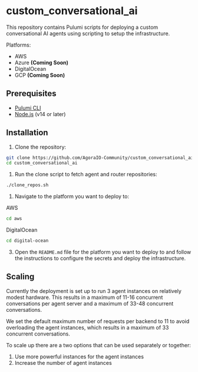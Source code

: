 # custom_conversational_ai

This repository contains Pulumi scripts for deploying a custom conversational AI agents using scripting to setup the infrastructure.

Platforms:

- AWS
- Azure **(Coming Soon)**
- DigitalOcean
- GCP **(Coming Soon)**

## Prerequisites

- [Pulumi CLI](https://www.pulumi.com/docs/get-started/install/)
- [Node.js](https://nodejs.org/) (v14 or later)

## Installation

1. Clone the repository:

```bash
git clone https://github.com/AgoraIO-Community/custom_conversational_ai
cd custom_conversational_ai
```

1. Run the clone script to fetch agent and router repositories:

```bash
./clone_repos.sh
```

1. Navigate to the platform you want to deploy to:

AWS

```bash
cd aws
```

DigitalOcean

```bash
cd digital-ocean
```

3. Open the `README.md` file for the platform you want to deploy to and follow the instructions to configure the secrets and deploy the infrastructure.

## Scaling

Currently the deployment is set up to run 3 agent instances on relatively modest hardware. This results in a maximum of 11-16 concurrent conversations per agent server and a maximum of 33-48 concurrent conversations.

We set the default maximum number of requests per backend to 11 to avoid overloading the agent instances, which results in a maximum of 33 concurrent conversations.

To scale up there are a two options that can be used separately or together:

1. Use more powerful instances for the agent instances
2. Increase the number of agent instances
